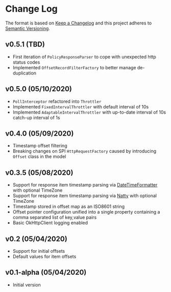 # Change Log
The format is based on [Keep a Changelog](http://keepachangelog.com/)
and this project adheres to [Semantic Versioning](http://semver.org/).

## v0.5.1 (TBD)
-   First iteration of `PolicyResponseParser` to cope with unexpected http status codes
-   Implemented `OffsetRecordFilterFactory` to better manage de-duplication

## v0.5.0 (05/10/2020)
-   `PollInterceptor` refactored into `Throttler`
-   Implemented `FixedIntervalThrottler` with default interval of 10s
-   Implemented `AdaptableIntervalThrottler` with up-to-date interval of 10s catch-up interval of 1s

## v0.4.0 (05/09/2020)
-   Timestamp offset filtering
-   Breaking changes on SPI `HttpRequestFactory` caused by introducing `Offset` class in the model 

## v0.3.5 (05/08/2020)
-   Support for response item timestamp parsing via [DateTimeFormatter](https://docs.oracle.com/javase/8/docs/api/java/time/format/DateTimeFormatter.html) with optional TimeZone
-   Support for response item timestamp parsing via [Natty](http://natty.joestelmach.com/) with optional TimeZone
-   Timestamp stored in offset map as an ISO8601 string
-   Offset pointer configuration unified into a single property containing a comma separated list of key,value pairs
-   Basic OkHttpClient logging enabled

## v0.2 (05/04/2020)
-   Support for initial offsets
-   Default values for item offsets

## v0.1-alpha (05/04/2020)
-   Initial version
